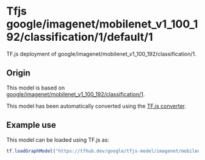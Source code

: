 # Tfjs google/imagenet/mobilenet_v1_100_192/classification/1/default/1
TF.js deployment of google/imagenet/mobilenet_v1_100_192/classification/1.

<!-- parent-model: google/imagenet/mobilenet_v1_100_192/classification/1 -->

## Origin

This model is based on [google/imagenet/mobilenet_v1_100_192/classification/1](https://tfhub.dev/google/imagenet/mobilenet_v1_100_192/classification/1).

This model has been automatically converted using the [TF.js converter](https://github.com/tensorflow/tfjs/tree/master/tfjs-converter).

## Example use
This model can be loaded using TF.js as:

```javascript
tf.loadGraphModel("https://tfhub.dev/google/tfjs-model/imagenet/mobilenet_v1_100_192/classification/1/default/1", { fromTFHub: true })
```
